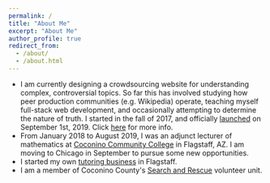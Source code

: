 ```yaml
---
permalink: /
title: "About Me"
excerpt: "About Me"
author_profile: true
redirect_from:
  - /about/
  - /about.html
---
```


* I am currently designing a crowdsourcing website for understanding complex, controversial topics.  So far this has involved studying how peer production communities (e.g. Wikipedia) operate, teaching myself full-stack web development, and occasionally attempting to determine the nature of truth.  I started in the fall of 2017, and officially [launched](https://www.idealogs.org) on September 1st, 2019.  Click [here](/portfolio/idealogs) for more info.
* From January 2018 to August 2019, I was an adjunct lecturer of mathematics at [Coconino Community College](https://www.coconino.edu) in Flagstaff, AZ. I am moving to Chicago in September to pursue some new opportunities.
* I started my own [tutoring business](http://www.flgmathtutor.net) in Flagstaff.
* I am a member of Coconino County's [Search and Rescue](http://coconinosar.org) volunteer unit.

